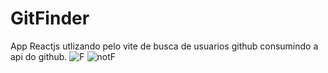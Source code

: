 # GitFinder

App Reactjs utlizando pelo vite de busca de usuarios github consumindo a api do github.
![F](https://github.com/thejoaodamiao/GitFinder/assets/40494912/9b00588f-49b0-403f-82e7-28d0c8048d69)
![notF](https://github.com/thejoaodamiao/GitFinder/assets/40494912/f0b1e2dd-d20c-466d-8c88-170d87e86c92)
